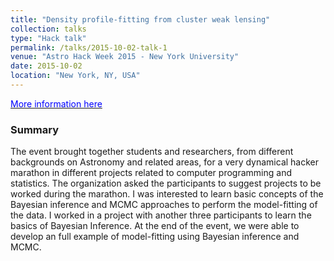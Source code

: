 ```yaml
---
title: "Density profile-fitting from cluster weak lensing"
collection: talks
type: "Hack talk"
permalink: /talks/2015-10-02-talk-1
venue: "Astro Hack Week 2015 - New York University"
date: 2015-10-02
location: "New York, NY, USA"
---
```


[<span style="color:blue"> More information here</span>](http://astrohackweek.org/2015/)

### Summary

The event brought together students and researchers, from different backgrounds on Astronomy and related areas, for a very dynamical hacker marathon in different projects related to computer programming and statistics. The organization asked the participants to suggest projects to be worked during the marathon. I was interested to learn basic concepts of the Bayesian inference and MCMC approaches to perform the model-fitting of the data. I worked in a project with another three participants to learn the basics of Bayesian Inference. At the end of the event, we were able to develop an full example of model-fitting using Bayesian inference and MCMC. 
